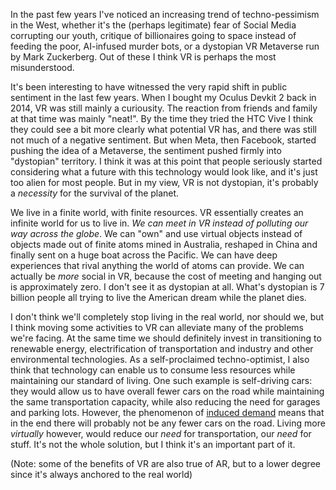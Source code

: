 <!--
.. title: We can meet in VR instead of polluting our way across the globe
.. slug: vr
.. date: 2022-04-21 08:37:18 UTC
.. tags: 
.. category: 
.. link: 
.. description: 
.. type: text
-->

In the past few years I've noticed an increasing trend of techno-pessimism in the West, whether it's the (perhaps legitimate) fear of Social Media corrupting our youth, critique of billionaires going to space instead of feeding the poor, AI-infused murder bots, or a dystopian VR Metaverse run by Mark Zuckerberg. Out of these I think VR is perhaps the most misunderstood.

It's been interesting to have witnessed the very rapid shift in public sentiment in the last few years. When I bought my Oculus Devkit 2 back in 2014, VR was still mainly a curiousity. The reaction from friends and family at that time was mainly "neat!". By the time they tried the HTC Vive I think they could see a bit more clearly what potential VR has, and there was still not much of a negative sentiment. But when Meta, then Facebook, started pushing the idea of a Metaverse, the sentiment pushed firmly into "dystopian" territory. I think it was at this point that people seriously started considering what a future with this technology would look like, and it's just too alien for most people. But in my view, VR is not dystopian, it's probably a *necessity* for the survival of the planet.

We live in a finite world, with finite resources. VR essentially creates an infinite world for us to live in. *We can meet in VR instead of polluting our way across the globe*. We can "own" and use virtual objects instead of objects made out of finite atoms mined in Australia, reshaped in China and finally sent on a huge boat across the Pacific. We can have deep experiences that rival anything the world of atoms can provide. We can actually be *more* social in VR, because the cost of meeting and hanging out is approximately zero. I don't see it as dystopian at all. What's dystopian is 7 billion people all trying to live the American dream while the planet dies.

I don't think we'll completely stop living in the real world, nor should we, but I think moving some activities to VR can alleviate many of the problems we're facing. At the same time we should definitely invest in transitioning to renewable energy, electrification of transportation and industry and other environmental technologies. As a self-proclaimed techno-optimist, I also think that technology can enable us to consume less resources while maintaining our standard of living. One such example is self-driving cars: they would allow us to have overall fewer cars on the road while maintaining the same transportation capacity, while also reducing the need for garages and parking lots. However, the phenomenon of [induced demand](https://en.wikipedia.org/wiki/Induced_demand) means that in the end there will probably not be any fewer cars on the road. Living more *virtually* however, would reduce our *need* for transportation, our *need* for stuff. It's not the whole solution, but I think it's an important part of it.

(Note: some of the benefits of VR are also true of AR, but to a lower degree since it's always anchored to the real world)
